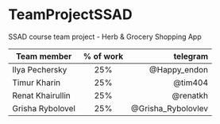 # TeamProjectSSAD
SSAD course team project - Herb & Grocery Shopping App

| Team member | % of work | telegram |  
|-----------|:-----------:|-----------:|  
| Ilya Pechersky | 25% | @Happy_endon |  
| Timur Kharin | 25% | @tim404 |
| Renat Khairullin| 25% | @renatkh |  
| Grisha Rybolovel | 25% | @Grisha_Rybolovlev|  
